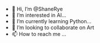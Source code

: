 - 👋 Hi, I’m @ShaneRye
- 👀 I’m interested in AI...
- 🌱 I’m currently learning Python...
- 💞️ I’m looking to collaborate on Art
- 📫 How to reach me ...

<!---
ShaneRye/ShaneRye is a ✨ special ✨ repository because its `README.md` (this file) appears on your GitHub profile.
You can click the Preview link to take a look at your changes.
--->
